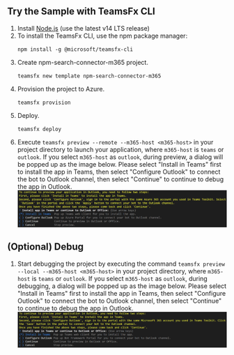 ## Try the Sample with TeamsFx CLI
1. Install [Node.js](https://nodejs.org/en/download/) (use the latest v14 LTS release)
1. To install the TeamsFx CLI, use the npm package manager:
    ```
    npm install -g @microsoft/teamsfx-cli
    ```
1. Create npm-search-connector-m365 project.
    ```
    teamsfx new template npm-search-connector-m365
    ```
1. Provision the project to Azure.
    ```
    teamsfx provision
    ```
1. Deploy.
    ```
    teamsfx deploy
    ```
1. Execute `teamsfx preview --remote --m365-host <m365-host>` in your project directory to launch your application, where `m365-host` is `teams` or `outlook`. If you select `m365-host` as `outlook`, during preview, a dialog will be popped up as the image below. Please select "Install in Teams" first to install the app in Teams, then select "Configure Outlook" to connect the bot to Outlook channel, then select "Continue" to continue to debug the app in Outlook.
  ![Install in Teams CLI Remote](./images/install-in-teams-cli-remote.png)

## (Optional) Debug
1. Start debugging the project by executing the command `teamsfx preview --local --m365-host <m365-host>` in your project directory, where `m365-host` is `teams` or `outlook`. If you select `m365-host` as `outlook`, during debugging, a dialog will be popped up as the image below. Please select "Install in Teams" first to install the app in Teams, then select "Configure Outlook" to connect the bot to Outlook channel, then select "Continue" to continue to debug the app in Outlook.
  ![Install in Teams CLI Local](./images/install-in-teams-cli-local.png)